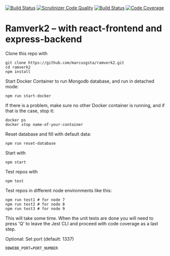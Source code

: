 [![Build Status](https://travis-ci.org/marcusgsta/ramverk2.svg?branch=master)](https://travis-ci.org/marcusgsta/ramverk2)
[![Scrutinizer Code Quality](https://scrutinizer-ci.com/g/marcusgsta/ramverk2/badges/quality-score.png?b=master)](https://scrutinizer-ci.com/g/marcusgsta/ramverk2/?branch=master)
[![Build Status](https://scrutinizer-ci.com/g/marcusgsta/ramverk2/badges/build.png?b=master)](https://scrutinizer-ci.com/g/marcusgsta/ramverk2/build-status/master)
[![Code Coverage](https://scrutinizer-ci.com/g/marcusgsta/ramverk2/badges/coverage.png?b=master)](https://scrutinizer-ci.com/g/marcusgsta/ramverk2/?branch=master)

# Ramverk2 – with react-frontend and express-backend

Clone this repo with

```
git clone https://github.com/marcusgsta/ramverk2.git
cd ramverk2
npm install
```

Start Docker Container to run Mongodb database, and run in detached mode:

```
npm run start-docker
```

If there is a problem, make sure no other Docker container is running, and if that is the case, stop it:
```
docker ps
docker stop name-of-your-container
```

Reset database and fill with default data:
```
npm run reset-database
```

Start with
```
npm start
```

Test repos with
```
npm test
```

Test repos in different node environments like this:
```
npm run test1 # for node 7
npm run test2 # for node 8
npm run test3 # for node 9
```
This will take some time. When the unit tests are done you will need to press 'Q' to leave the Jest CLI and proceed with code coverage as a last step.

Optional: Set port (default: 1337)
```
DBWEBB_PORT=PORT_NUMBER
```
